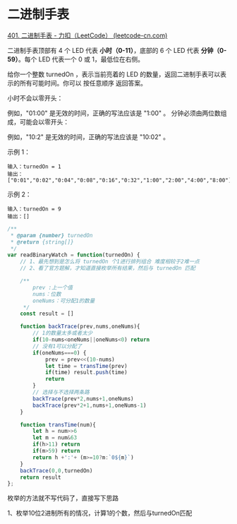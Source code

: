 # 二进制手表

[401. 二进制手表 - 力扣（LeetCode） (leetcode-cn.com)](https://leetcode-cn.com/problems/binary-watch/)

二进制手表顶部有 4 个 LED 代表 **小时（0-11）**，底部的 6 个 LED 代表 **分钟（0-59）**。每个 LED 代表一个 0 或 1，最低位在右侧。

给你一个整数 turnedOn ，表示当前亮着的 LED 的数量，返回二进制手表可以表示的所有可能时间。你可以 按任意顺序 返回答案。

小时不会以零开头：

例如，"01:00" 是无效的时间，正确的写法应该是 "1:00" 。
分钟必须由两位数组成，可能会以零开头：

例如，"10:2" 是无效的时间，正确的写法应该是 "10:02" 。



示例 1：

```
输入：turnedOn = 1
输出：["0:01","0:02","0:04","0:08","0:16","0:32","1:00","2:00","4:00","8:00"]
```

示例 2：

```
输入：turnedOn = 9
输出：[]
```



```js
/**
 * @param {number} turnedOn
 * @return {string[]}
 */
var readBinaryWatch = function(turnedOn) {
    // 1、最先想到是怎么将 turnedOn 个1进行排列组合 难度相较于2难一点
    // 2、看了官方题解，才知道直接枚举所有结果，然后与 turnedOn 匹配

    /**
        prev :上一个值
        nums：位数
        oneNums：可分配1的数量
     */
    const result = []

    function backTrace(prev,nums,oneNums){
        // 1的数量太多或者太少
        if(10-nums<oneNums||oneNums<0) return
        // 没有1可以分配了
        if(oneNums===0) {
            prev = prev<<(10-nums)
            let time = transTime(prev)
            if(time) result.push(time)
            return
        }
        // 选择与不选择两条路
        backTrace(prev*2,nums+1,oneNums)
        backTrace(prev*2+1,nums+1,oneNums-1)
    }

    function transTime(num){
        let h = num>>6
        let m = num&63
        if(h>11) return
        if(m>59) return
        return h +':'+ (m>=10?m:`0${m}`)
    }
    backTrace(0,0,turnedOn)
    return result
};
```



枚举的方法就不写代码了，直接写下思路

1、枚举10位2进制所有的情况，计算1的个数，然后与turnedOn匹配
